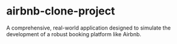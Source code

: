 # airbnb-clone-project
A comprehensive, real-world application designed to simulate the development of a robust booking platform like Airbnb.
